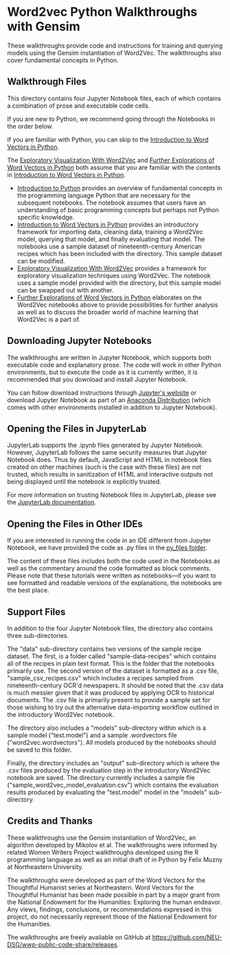 # Word2vec Python Walkthroughs with Gensim

<!--
A formatted version of this README is available in our GitHub repository: https://github.com/NEU-DSG/wwp-public-code-share/tree/main/WordVectors/python#readme
-->

These walkthroughs provide code and instructions for training and querying models using the Gensim instantiation of Word2Vec. The walkthroughs also cover fundamental concepts in Python.

## Walkthrough Files

This directory contains four Jupyter Notebook files, each of which contains a combination of prose and executable code cells. 

If you are new to Python, we recommend going through the Notebooks in the order below. 

If you are familiar with Python, you can skip to the [Introduction to Word Vectors in Python](word2vec-fundamentals.ipynb).

The [Exploratory Visualization With Word2Vec](word2vec-visualization.ipynb) and [Further Explorations of Word Vectors in Python](further-explorations.ipynb) both assume that you are familiar with the contents in [Introduction to Word Vectors in Python](word2vec-fundamentals.ipynb).

* [Introduction to Python](python-fundamentals.ipynb) provides an overview of fundamental concepts in the programming language Python that are necessary for the subsequent notebooks. The notebook assumes that users have an understanding of basic programming concepts but perhaps not Python specific knowledge.
* [Introduction to Word Vectors in Python](word2vec-fundamentals.ipynb) provides an introductory framework for importing data, cleaning data, training a Word2Vec model, querying that model, and finally evaluating that model. The notebooks use a sample dataset of nineteenth-century American recipes which has been included with the directory. This sample dataset can be modified.
* [Exploratory Visualization With Word2Vec](word2vec-visualization.ipynb) provides a framework for exploratory visualization techniques using Word2Vec. The notebook uses a sample model provided with the directory, but this sample model can be swapped out with another.
* [Further Explorations of Word Vectors in Python](further-explorations.ipynb) elaborates on the Word2Vec notebooks above to provide possibilities for further analysis as well as to discuss the broader world of machine learning that Word2Vec is a part of.


## Downloading Jupyter Notebooks

The walkthroughs are written in Jupyter Notebook, which supports both executable code and explanatory prose. The code will work in other Python environments, but to execute the code as it is currently written, it is recommended that you download and install Jupyter Notebook. 

You can follow download instructions through [Jupyter's website](https://jupyter.org/install) or download Jupyter Notebook as part of an [Anaconda Distribution](https://docs.anaconda.com/anaconda/install/) (which comes with other environments installed in addition to Jupyter Notebook).

## Opening the Files in JupyterLab

JupyterLab supports the .ipynb files generated by Jupyter Notebook. However, JupyterLab follows the same security measures that Jupyter Notebook does. Thus by default, JavaScript and HTML in notebook files created on other machines (such is the case with these files) are not trusted, which results in sanitization of HTML and interactive outputs not being displayed until the notebook is explicitly trusted.

For more information on trusting Notebook files in JupyterLab, please see the [JupyterLab documentation](https://jupyterlab.readthedocs.io/en/stable/user/notebook.html).

## Opening the Files in Other IDEs

If you are interested in running the code in an IDE different from Jupyter Notebook, we have provided the code as .py files in the [py_files folder](./py_files).

The content of these files includes both the code used in the Notebooks as well as the commentary around the code formatted as block comments. Please note that these tutorials were written as notebooks—if you want to see formatted and readable versions of the explanations, the notebooks are the best place.

## Support Files

In addition to the four Jupyter Notebook files, the directory also contains three sub-directories. 

The "data" sub-directory contains two versions of the sample recipe dataset. The first, is a folder called "sample-data-recipes" which contains all of the recipes in plain text format. This is the folder that the notebooks primarily use. The second version of the dataset is formatted as a .csv file, "sample_csv_recipes.csv" which includes a recipes sampled from nineteenth-century OCR'd newspapers. It should be noted that the .csv data is much messier given that it was produced by applying OCR to historical documents. The .csv file is primarily present to provide a sample set for those wishing to try out the alternative data-importing workflow outlined in the introductory Word2Vec notebook.

The directory also includes a "models" sub-directory within which is a sample model ("test.model") and a sample .wordvectors file ("word2vec.wordvectors"). All models produced by the notebooks should be saved to this folder.

Finally, the directory includes an "output" sub-directory which is where the .csv files produced by the evaluation step in the introductory Word2Vec notebook are saved. The directory currently includes a sample file ("sample_word2vec_model_evaluation.csv") which contains the evaluation results produced by evaluating the "test.model" model in the "models" sub-directory.

## Credits and Thanks

These walkthroughs use the Gensim instantiation of Word2Vec, an algorithm developed by Mikolov et al. The walkthroughs were informed by related Women Writers Project walkthroughs developed using the R programming language as well as an initial draft of in Python by Felix Muzny at Northeastern University.

The walkthroughs were developed as part of the Word Vectors for the Thoughtful Humanist series at Northeastern. Word Vectors for the Thoughtful Humanist has been made possible in part by a major grant from the National Endowment for the Humanities: Exploring the human endeavor. Any views, findings, conclusions, or recommendations expressed in this project, do not necessarily represent those of the National Endowment for the Humanities.

The walkthroughs are freely available on GitHub at <https://github.com/NEU-DSG/wwp-public-code-share/releases>.
